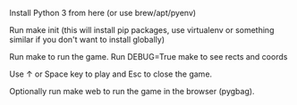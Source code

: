 Install Python 3 from here (or use brew/apt/pyenv)

Run make init (this will install pip packages, use virtualenv or something similar if you don't want to install globally)

Run make to run the game. Run DEBUG=True make to see rects and coords

Use ↑ or Space key to play and Esc to close the game.

Optionally run make web to run the game in the browser (pygbag).
